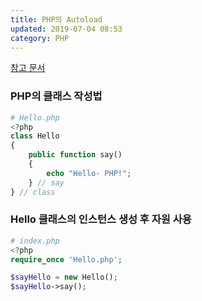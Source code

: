 ```yaml
---
title: PHP의 Autoload
updated: 2019-07-04 08:53
category: PHP
---
```

[참고 문서](https://freehoon.tistory.com/75?category=708152)
  
### PHP의 클래스 작성법
```php
# Hello.php
<?php
class Hello
{
    public function say()
    {
        echo "Hello- PHP!";
    } // say
} // class
```

### Hello 클래스의 인스턴스 생성 후 자원 사용
```php
# index.php
<?php
require_once 'Hello.php';

$sayHello = new Hello();
$sayHello->say();
```
